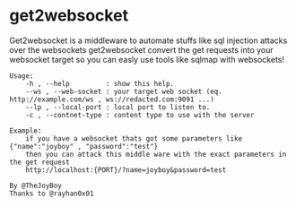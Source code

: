 # get2websocket
Get2websocket is a middleware to automate stuffs like sql injection attacks over the websockets
get2websocket convert the get requests into your websocket target so you can easly use tools like sqlmap with websockets!

    Usage:
        -h , --help         : show this help.
        --ws , --web-socket : your target web socket (eq. http://example.com/ws , ws://redacted.com:9091 ...)
        --lp , --local-port : local port to listen to.
        -c , --contnet-type : content type to use with the server

    Example:
        if you have a websocket thats got some parameters like {"name":"joyboy" , "password":"test"}
        then you can attack this middle ware with the exact parameters in the get request
        http://localhost:{PORT}/?name=joyboy&password=test
    
    By @TheJoyBoy
    Thanks to @rayhan0x01


